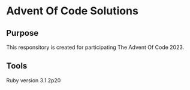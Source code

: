 # Advent Of Code Solutions

## Purpose

This responsitory is created for participating The Advent Of Code 2023.

## Tools

Ruby version 3.1.2p20
